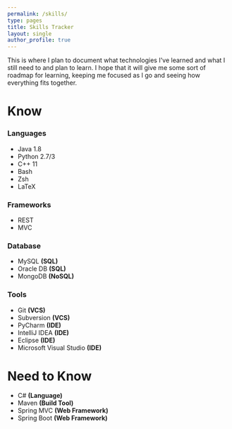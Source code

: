 ```yaml
---
permalink: /skills/
type: pages
title: Skills Tracker
layout: single 
author_profile: true
---
```



This is where I plan to document what technologies I've learned and what I still need to and plan to learn. I hope that it will give me some sort of roadmap for learning, keeping me focused as I go and seeing how everything fits together.

# Know

### Languages

* Java 1.8
* Python 2.7/3
* C++ 11
* Bash
* Zsh
* LaTeX

### Frameworks

* REST
* MVC

### Database

* MySQL **(SQL)**
* Oracle DB **(SQL)**
* MongoDB **(NoSQL)**

### Tools

* Git **(VCS)**
* Subversion **(VCS)**
* PyCharm **(IDE)**
* IntelliJ IDEA **(IDE)**
* Eclipse **(IDE)**
* Microsoft Visual Studio **(IDE)**

# Need to Know

* C# **(Language)** 
* Maven **(Build Tool)**
* Spring MVC **(Web Framework)**
* Spring Boot **(Web Framework)**


